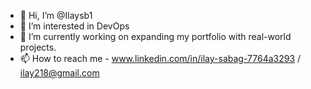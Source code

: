- 👋 Hi, I’m @Ilaysb1
- 👀 I’m interested in DevOps
- 🌱 I’m currently working on expanding my portfolio with real-world projects.
- 📫 How to reach me - www.linkedin.com/in/ilay-sabag-7764a3293 / ilay218@gmail.com

<!---
Ilaysb1/Ilaysb1 is a ✨ special ✨ repository because its `README.md` (this file) appears on your GitHub profile.
You can click the Preview link to take a look at your changes.
--->
